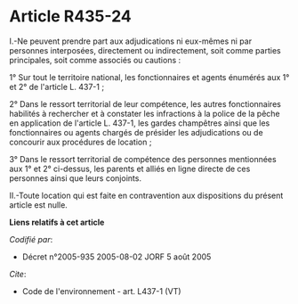# Article R435-24

I.-Ne peuvent prendre part aux adjudications ni eux-mêmes ni par personnes interposées, directement ou indirectement, soit
comme parties principales, soit comme associés ou cautions : 

1° Sur tout le territoire national, les fonctionnaires et agents énumérés aux 1° et 2° de l'article L. 437-1 ; 

2° Dans le ressort territorial de leur compétence, les autres fonctionnaires habilités à rechercher et à constater les
infractions à la police de la pêche en application de l'article L. 437-1, les gardes champêtres ainsi que les fonctionnaires
ou agents chargés de présider les adjudications ou de concourir aux procédures de location ; 

3° Dans le ressort territorial de compétence des personnes mentionnées aux 1° et 2° ci-dessus, les parents et alliés en ligne
directe de ces personnes ainsi que leurs conjoints. 

II.-Toute location qui est faite en contravention aux dispositions du présent article est nulle.

**Liens relatifs à cet article**

_Codifié par_:

  - Décret n°2005-935 2005-08-02 JORF 5 août 2005

_Cite_:

  - Code de l'environnement - art. L437-1 (VT)
